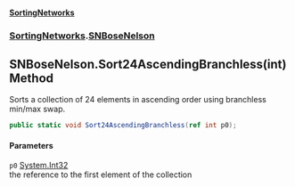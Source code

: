#### [SortingNetworks](./index.md 'index')
### [SortingNetworks](./SortingNetworks.md 'SortingNetworks').[SNBoseNelson](./SortingNetworks-SNBoseNelson.md 'SortingNetworks.SNBoseNelson')
## SNBoseNelson.Sort24AscendingBranchless(int) Method
Sorts a collection of 24 elements in ascending order using branchless min/max swap.  
```csharp
public static void Sort24AscendingBranchless(ref int p0);
```
#### Parameters
<a name='SortingNetworks-SNBoseNelson-Sort24AscendingBranchless(int)-p0'></a>
`p0` [System.Int32](https://docs.microsoft.com/en-us/dotnet/api/System.Int32 'System.Int32')  
the reference to the first element of the collection  
  
